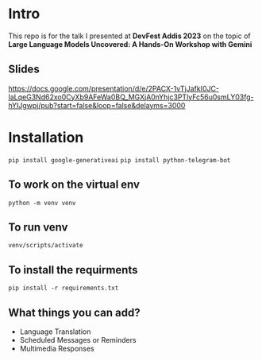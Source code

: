 # Intro

This repo is for the talk I presented at **DevFest Addis 2023** on the topic of **Large Language Models Uncovered: A Hands-On Workshop with Gemini**

## Slides

https://docs.google.com/presentation/d/e/2PACX-1vTjJafkI0JC-IaLqeG3Nd62xo0CyXb9AFeWa0BQ_MGXjA0nYhjc3PTlyFc56u0smLY03fg-hYIJgwpj/pub?start=false&loop=false&delayms=3000

# Installation

`pip install google-generativeai`
`pip install python-telegram-bot`

## To work on the virtual env

`python -m venv venv`

## To run venv

`venv/scripts/activate`

## To install the requirments

`pip install -r requirements.txt`

## What things you can add?

- Language Translation
- Scheduled Messages or Reminders
- Multimedia Responses
